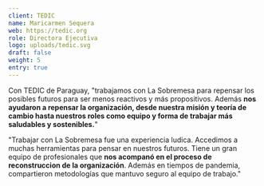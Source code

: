 ```yaml
---
client: TEDIC
name: Maricarmen Sequera
web: https://tedic.org
role: Directora Ejecutiva
logo: uploads/tedic.svg
draft: false
weight: 5
entry: true
---
```


Con TEDIC de Paraguay, "trabajamos con La Sobremesa para repensar los posibles futuros para ser menos reactivos y más propositivos. Además **nos ayudaron a repensar la organización, desde nuestra misión y teoría de cambio hasta nuestros roles como equipo y forma de trabajar más saludables y sostenibles.**\"

"Trabajar con La Sobremesa fue una experiencia ludica. Accedimos a muchas herramientas para pensar en nuestros futuros. Tiene un gran equipo de profesionales que **nos acompanó en el proceso de reconstruccion de la organización**. Además en tiempos de pandemia, compartieron metodologías que mantuvo seguro al equipo de trabajo."